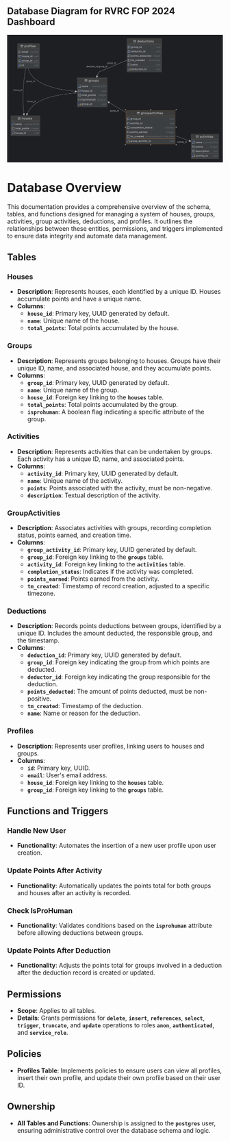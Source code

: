 ## Database Diagram for RVRC FOP 2024 Dashboard

![Database Diagram](/images/database_diagram.png)


# **Database Overview**

This documentation provides a comprehensive overview of the schema, tables, and functions designed for managing a system of houses, groups, activities, group activities, deductions, and profiles. It outlines the relationships between these entities, permissions, and triggers implemented to ensure data integrity and automate data management.

## **Tables**

### **Houses**

- **Description**: Represents houses, each identified by a unique ID. Houses accumulate points and have a unique name.
- **Columns**:
    - **`house_id`**: Primary key, UUID generated by default.
    - **`name`**: Unique name of the house.
    - **`total_points`**: Total points accumulated by the house.

### **Groups**

- **Description**: Represents groups belonging to houses. Groups have their unique ID, name, and associated house, and they accumulate points.
- **Columns**:
    - **`group_id`**: Primary key, UUID generated by default.
    - **`name`**: Unique name of the group.
    - **`house_id`**: Foreign key linking to the **`houses`** table.
    - **`total_points`**: Total points accumulated by the group.
    - **`isprohuman`**: A boolean flag indicating a specific attribute of the group.

### **Activities**

- **Description**: Represents activities that can be undertaken by groups. Each activity has a unique ID, name, and associated points.
- **Columns**:
    - **`activity_id`**: Primary key, UUID generated by default.
    - **`name`**: Unique name of the activity.
    - **`points`**: Points associated with the activity, must be non-negative.
    - **`description`**: Textual description of the activity.

### **GroupActivities**

- **Description**: Associates activities with groups, recording completion status, points earned, and creation time.
- **Columns**:
    - **`group_activity_id`**: Primary key, UUID generated by default.
    - **`group_id`**: Foreign key linking to the **`groups`** table.
    - **`activity_id`**: Foreign key linking to the **`activities`** table.
    - **`completion_status`**: Indicates if the activity was completed.
    - **`points_earned`**: Points earned from the activity.
    - **`tm_created`**: Timestamp of record creation, adjusted to a specific timezone.

### **Deductions**

- **Description**: Records points deductions between groups, identified by a unique ID. Includes the amount deducted, the responsible group, and the timestamp.
- **Columns**:
    - **`deduction_id`**: Primary key, UUID generated by default.
    - **`group_id`**: Foreign key indicating the group from which points are deducted.
    - **`deductor_id`**: Foreign key indicating the group responsible for the deduction.
    - **`points_deducted`**: The amount of points deducted, must be non-positive.
    - **`tm_created`**: Timestamp of the deduction.
    - **`name`**: Name or reason for the deduction.

### **Profiles**

- **Description**: Represents user profiles, linking users to houses and groups.
- **Columns**:
    - **`id`**: Primary key, UUID.
    - **`email`**: User's email address.
    - **`house_id`**: Foreign key linking to the **`houses`** table.
    - **`group_id`**: Foreign key linking to the **`groups`** table.

## **Functions and Triggers**

### **Handle New User**

- **Functionality**: Automates the insertion of a new user profile upon user creation.

### **Update Points After Activity**

- **Functionality**: Automatically updates the points total for both groups and houses after an activity is recorded.

### **Check IsProHuman**

- **Functionality**: Validates conditions based on the **`isprohuman`** attribute before allowing deductions between groups.

### **Update Points After Deduction**

- **Functionality**: Adjusts the points total for groups involved in a deduction after the deduction record is created or updated.

## **Permissions**

- **Scope**: Applies to all tables.
- **Details**: Grants permissions for **`delete`**, **`insert`**, **`references`**, **`select`**, **`trigger`**, **`truncate`**, and **`update`** operations to roles **`anon`**, **`authenticated`**, and **`service_role`**.

## **Policies**

- **Profiles Table**: Implements policies to ensure users can view all profiles, insert their own profile, and update their own profile based on their user ID.

## **Ownership**

- **All Tables and Functions**: Ownership is assigned to the **`postgres`** user, ensuring administrative control over the database schema and logic.

